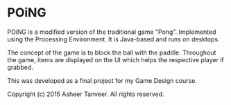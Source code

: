POiNG
=====

POiNG is a modified version of the traditional game "Pong". Implemented using the Processing Environment. It is Java-based and runs on desktops.

The concept of the game is to block the ball with the paddle. Throughout the game, items are displayed on the UI which helps the 
respective player if grabbed.

This was developed as a final project for my Game Design course.

Copyright (c) 2015 Asheer Tanveer. All rights reserved.
